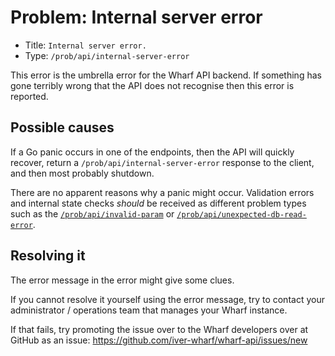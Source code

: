 # Problem: Internal server error

<!-- panels:start -->

<!-- div:right-panel -->

- Title: `Internal server error.`
- Type: `/prob/api/internal-server-error`

<!-- div:left-panel -->

This error is the umbrella error for the Wharf API backend. If something has
gone terribly wrong that the API does not recognise then this error is reported.

<!-- panels:end -->

## Possible causes

If a Go panic occurs in one of the endpoints, then the API will quickly
recover, return a `/prob/api/internal-server-error` response to the client,
and then most probably shutdown.

There are no apparent reasons why a panic might occur. Validation errors and
internal state checks *should* be received as different problem types such as
the [`/prob/api/invalid-param`](/prob/api/invalid-param.md) or
[`/prob/api/unexpected-db-read-error`](/prob/api/unexpected-db-read-error).

## Resolving it

The error message in the error might give some clues.

If you cannot resolve it yourself using the error message, try to contact your
administrator / operations team that manages your Wharf instance.

If that fails, try promoting the issue over to the Wharf developers over at
GitHub as an issue: <https://github.com/iver-wharf/wharf-api/issues/new>
